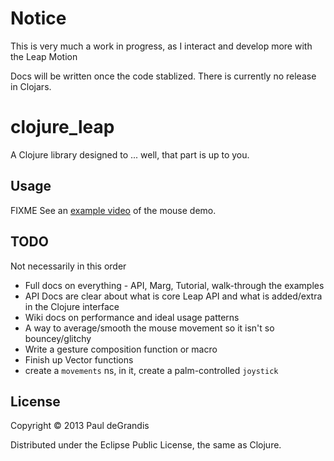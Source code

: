 # Notice
This is very much a work in progress, as I interact and develop more with the Leap Motion

Docs will be written once the code stablized.
There is currently no release in Clojars.

# clojure_leap

A Clojure library designed to ... well, that part is up to you.

## Usage

FIXME
See an [example video](http://www.pauldee.org/ClojureLeapMouse.mov) of the mouse demo.

## TODO

Not necessarily in this order 

 * Full docs on everything - API, Marg, Tutorial, walk-through the examples
 * API Docs are clear about what is core Leap API and what is added/extra in the Clojure interface
 * Wiki docs on performance and ideal usage patterns
 * A way to average/smooth the mouse movement so it isn't so bouncey/glitchy
 * Write a gesture composition function or macro
 * Finish up Vector functions
 * create a `movements` ns, in it, create a palm-controlled `joystick`

## License

Copyright © 2013 Paul deGrandis

Distributed under the Eclipse Public License, the same as Clojure.
